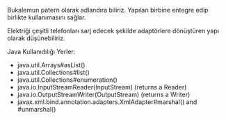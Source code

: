Bukalemun patern olarak adlandıra biliriz. Yapıları birbine entegre edip birlikte kullanımasını sağlar.

Elektriği çeşitli telefonları sarj edecek şekilde adaptörlere dönüştüren yapı olarak düşünebiliriz.

Java Kullanıdılığı Yerler:
* java.util.Arrays#asList()
* java.util.Collections#list()
* java.util.Collections#enumeration()
* java.io.InputStreamReader(InputStream) (returns a Reader)
* java.io.OutputStreamWriter(OutputStream) (returns a Writer)
* javax.xml.bind.annotation.adapters.XmlAdapter#marshal() and #unmarshal()